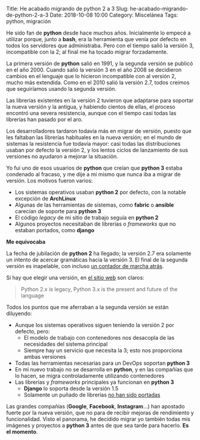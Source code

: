 Title: He acabado migrando de python 2 a 3
Slug: he-acabado-migrando-de-python-2-a-3
Date: 2018-10-08 10:00
Category: Miscelánea
Tags: python, migración



He sido fan de **python** desde hace muchos años. Inicialmente lo empecé a utilizar porque, junto a **bash**, era la herramienta que venía por defecto en todos los servidores que administraba. Pero con el tiempo salió la versión 3, incompatible con la 2; al final me ha tocado migrar forzadamente.

La primera versión de **python** salió en 1991, y la segunda versión se publicó en el año 2000. Cuando salió la versión 3 en el año 2008 se decidieron cambios en el lenguaje que lo hicieron incompatible con al versión 2, mucho más extendida. Como en el 2010 salió la versión 2.7, todos creimos que seguiríamos usando la segunda versión.

Las librerías existentes en la versión 2 tuvieron que adaptarse para soportar la nueva versión y la antigua, y habiendo cientos de ellas, el proceso encontró una severa resistencia, aunque con el tiempo casi todas las librerías han pasado por el aro.

Los desarrolladores tardaron todavía más en migrar de versión, puesto que les faltaban las librerías habituales en la nueva versión; en el mundo de sistemas la resistencia fue todavía mayor: casi todas las distribuciones usaban por defecto la versión 2, y los lentos ciclos de lanzamiento de sus versiones no ayudaron a mejorar la situación.

Yo fuí uno de esos usuarios de **python** que creían que **python 3** estaba condenado al fracaso, y me dije a mí mismo que nunca iba a migrar de versión. Los motivos fueron varios:

* Los sistemas operativos usaban **python 2** por defecto, con la notable excepción de **ArchLinux**
* Algunas de las herramientas de sistemas, como **fabric** o **ansible** carecían de soporte para **python 3**
* El código *legacy* de mi sitio de trabajo seguía en **python 2**
* Algunos proyectos necesitaban de librerías o *frameworks* que no estaban portados, como **django**

**Me equivocaba**

La fecha de jubilación de **python 2** ha llegado; la versión 2.7 era solamente un intento de acercar gramáticas hacia la versión 3. El final de la segunda versión es inapelable, con incluso [un contador de marcha atrás](https://pythonclock.org/).

Si hay que elegir una versión, en [el sitio web](https://wiki.python.org/moin/Python2orPython3) son claros:

> Python 2.x is legacy, Python 3.x is the present and future of the language  

Todos los puntos que me aferraban a la segunda versión se están diluyendo:

* Aunque los sistemas operativos siguen teniendo la versión 2 por defecto, pero:
	* El modelo de trabajo con contenedores nos desacopla de las necesidades del sistema principal
	* Siempre hay un servicio que necesita la 3; esto nos proporciona ambas versiones
* Todas las herramientas necesarias para un DevOps soportan **python 3**
* En mi nuevo trabajo no se desarrolla en **python**, y en las compañías que lo hacen, se migra controladamente utilizando contenedores
* Las librerías y *frameworks* principales ya funcionan en **python 3**
	* **Django** lo soporta desde la versión 1.5
	* Solamente un puñado de librerías [no han sido portadas](https://python3wos.appspot.com/)

Las grandes compañías (**Google**, **Facebook**, **Instagram**...) han apostado fuerte por la nueva versión, que no para de recibir mejoras de rendimiento y funcionalidad. Visto el panorama, he decidido migrar yo también todas mis imágenes y proyectos a **python 3** antes de que sea tarde para hacerlo. **Es el momento**.
